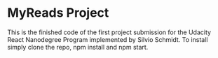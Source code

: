 # MyReads Project

This is the finished code of the first project submission for the Udacity React Nanodegree Program implemented by Silvio Schmidt.
To install simply clone the repo, npm install and npm start.